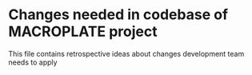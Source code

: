 # Changes needed in codebase of MACROPLATE project

This file contains retrospective ideas about changes development team needs to apply

